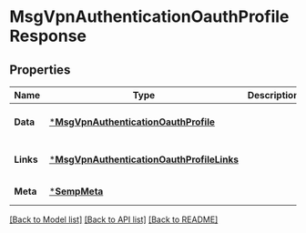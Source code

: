 # MsgVpnAuthenticationOauthProfileResponse

## Properties
Name | Type | Description | Notes
------------ | ------------- | ------------- | -------------
**Data** | [***MsgVpnAuthenticationOauthProfile**](MsgVpnAuthenticationOauthProfile.md) |  | [optional] [default to null]
**Links** | [***MsgVpnAuthenticationOauthProfileLinks**](MsgVpnAuthenticationOauthProfileLinks.md) |  | [optional] [default to null]
**Meta** | [***SempMeta**](SempMeta.md) |  | [default to null]

[[Back to Model list]](../README.md#documentation-for-models) [[Back to API list]](../README.md#documentation-for-api-endpoints) [[Back to README]](../README.md)

